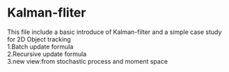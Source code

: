 # Kalman-fliter
This file include a basic introduce of Kalman-filter and a simple case study for 2D Object tracking   
1.Batch update formula  
2.Recursive update formula   
3.new view:from stochastic process and moment space  
